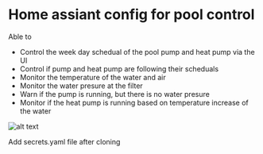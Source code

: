 # Home assiant config for pool control

Able to 
- Control the week day schedual of the pool pump and heat pump via the UI
- Control if pump and heat pump are following their scheduals
- Monitor the temperature of the water and air
- Monitor the water presure at the filter
- Warn if the pump is running, but there is no water presure
- Monitor if the heat pump is running based on temperature increase of the water


![alt text](https://photos.app.goo.gl/F7s3JTNJNkN3BCeV7)

Add secrets.yaml file after cloning
